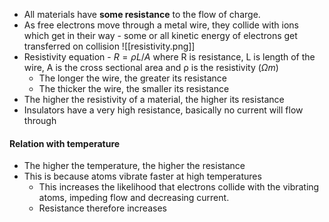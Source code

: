 - All materials have **some resistance** to the flow of charge.
- As free electrons move through a metal wire, they collide with ions which get in their way - some or all kinetic energy of electrons get transferred on collision
![[resistivity.png]]
- Resistivity equation - $R = ρL/A$ where R is resistance, L is length of the wire, A is the cross sectional area and ρ is the resistivity ($\Omega m$)
	- The longer the wire, the greater its resistance
	- The thicker the wire, the smaller its resistance
- The higher the resistivity of a material, the higher its resistance
- Insulators have a very high resistance, basically no current will flow through

#### Relation with temperature
- The higher the temperature, the higher the resistance
- This is because atoms vibrate faster at high temperatures
	- This increases the likelihood that electrons collide with the vibrating atoms, impeding flow and decreasing current.
	- Resistance therefore increases